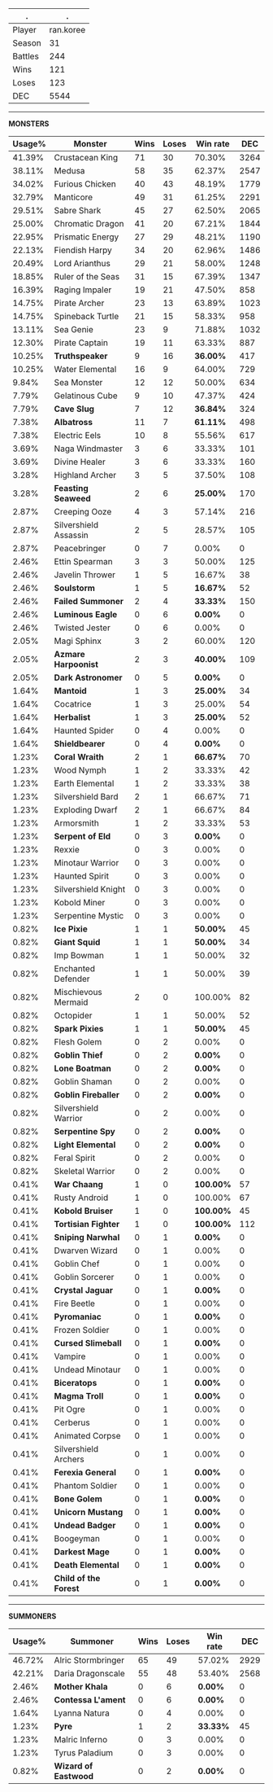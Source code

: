 .|.
|-|-
Player|ran.koree
Season|31
Battles|244
Wins|121
Loses|123
DEC|5544

---
**MONSTERS**

Usage%|Monster|Wins|Loses|Win rate|DEC|
-|-|-|-|-|-|
41.39%|Crustacean King|71|30|70.30%|3264|
38.11%|Medusa|58|35|62.37%|2547|
34.02%|Furious Chicken|40|43|48.19%|1779|
32.79%|Manticore|49|31|61.25%|2291|
29.51%|Sabre Shark|45|27|62.50%|2065|
25.00%|Chromatic Dragon|41|20|67.21%|1844|
22.95%|Prismatic Energy|27|29|48.21%|1190|
22.13%|Fiendish Harpy|34|20|62.96%|1486|
20.49%|Lord Arianthus|29|21|58.00%|1248|
18.85%|Ruler of the Seas|31|15|67.39%|1347|
16.39%|Raging Impaler|19|21|47.50%|858|
14.75%|Pirate Archer|23|13|63.89%|1023|
14.75%|Spineback Turtle|21|15|58.33%|958|
13.11%|Sea Genie|23|9|71.88%|1032|
12.30%|Pirate Captain|19|11|63.33%|887|
10.25%|**Truthspeaker**|9|16|**36.00%**|417|
10.25%|Water Elemental|16|9|64.00%|729|
9.84%|Sea Monster|12|12|50.00%|634|
7.79%|Gelatinous Cube|9|10|47.37%|424|
7.79%|**Cave Slug**|7|12|**36.84%**|324|
7.38%|**Albatross**|11|7|**61.11%**|498|
7.38%|Electric Eels|10|8|55.56%|617|
3.69%|Naga Windmaster|3|6|33.33%|101|
3.69%|Divine Healer|3|6|33.33%|160|
3.28%|Highland Archer|3|5|37.50%|108|
3.28%|**Feasting Seaweed**|2|6|**25.00%**|170|
2.87%|Creeping Ooze|4|3|57.14%|216|
2.87%|Silvershield Assassin|2|5|28.57%|105|
2.87%|Peacebringer|0|7|0.00%|0|
2.46%|Ettin Spearman|3|3|50.00%|125|
2.46%|Javelin Thrower|1|5|16.67%|38|
2.46%|**Soulstorm**|1|5|**16.67%**|52|
2.46%|**Failed Summoner**|2|4|**33.33%**|150|
2.46%|**Luminous Eagle**|0|6|**0.00%**|0|
2.46%|Twisted Jester|0|6|0.00%|0|
2.05%|Magi Sphinx|3|2|60.00%|120|
2.05%|**Azmare Harpoonist**|2|3|**40.00%**|109|
2.05%|**Dark Astronomer**|0|5|**0.00%**|0|
1.64%|**Mantoid**|1|3|**25.00%**|34|
1.64%|Cocatrice|1|3|25.00%|54|
1.64%|**Herbalist**|1|3|**25.00%**|52|
1.64%|Haunted Spider|0|4|0.00%|0|
1.64%|**Shieldbearer**|0|4|**0.00%**|0|
1.23%|**Coral Wraith**|2|1|**66.67%**|70|
1.23%|Wood Nymph|1|2|33.33%|42|
1.23%|Earth Elemental|1|2|33.33%|38|
1.23%|Silvershield Bard|2|1|66.67%|71|
1.23%|Exploding Dwarf|2|1|66.67%|84|
1.23%|Armorsmith|1|2|33.33%|53|
1.23%|**Serpent of Eld**|0|3|**0.00%**|0|
1.23%|Rexxie|0|3|0.00%|0|
1.23%|Minotaur Warrior|0|3|0.00%|0|
1.23%|Haunted Spirit|0|3|0.00%|0|
1.23%|Silvershield Knight|0|3|0.00%|0|
1.23%|Kobold Miner|0|3|0.00%|0|
1.23%|Serpentine Mystic|0|3|0.00%|0|
0.82%|**Ice Pixie**|1|1|**50.00%**|45|
0.82%|**Giant Squid**|1|1|**50.00%**|34|
0.82%|Imp Bowman|1|1|50.00%|32|
0.82%|Enchanted Defender|1|1|50.00%|39|
0.82%|Mischievous Mermaid|2|0|100.00%|82|
0.82%|Octopider|1|1|50.00%|52|
0.82%|**Spark Pixies**|1|1|**50.00%**|45|
0.82%|Flesh Golem|0|2|0.00%|0|
0.82%|**Goblin Thief**|0|2|**0.00%**|0|
0.82%|**Lone Boatman**|0|2|**0.00%**|0|
0.82%|Goblin Shaman|0|2|0.00%|0|
0.82%|**Goblin Fireballer**|0|2|**0.00%**|0|
0.82%|Silvershield Warrior|0|2|0.00%|0|
0.82%|**Serpentine Spy**|0|2|**0.00%**|0|
0.82%|**Light Elemental**|0|2|**0.00%**|0|
0.82%|Feral Spirit|0|2|0.00%|0|
0.82%|Skeletal Warrior|0|2|0.00%|0|
0.41%|**War Chaang**|1|0|**100.00%**|57|
0.41%|Rusty Android|1|0|100.00%|67|
0.41%|**Kobold Bruiser**|1|0|**100.00%**|45|
0.41%|**Tortisian Fighter**|1|0|**100.00%**|112|
0.41%|**Sniping Narwhal**|0|1|**0.00%**|0|
0.41%|Dwarven Wizard|0|1|0.00%|0|
0.41%|Goblin Chef|0|1|0.00%|0|
0.41%|Goblin Sorcerer|0|1|0.00%|0|
0.41%|**Crystal Jaguar**|0|1|**0.00%**|0|
0.41%|Fire Beetle|0|1|0.00%|0|
0.41%|**Pyromaniac**|0|1|**0.00%**|0|
0.41%|Frozen Soldier|0|1|0.00%|0|
0.41%|**Cursed Slimeball**|0|1|**0.00%**|0|
0.41%|Vampire|0|1|0.00%|0|
0.41%|Undead Minotaur|0|1|0.00%|0|
0.41%|**Biceratops**|0|1|**0.00%**|0|
0.41%|**Magma Troll**|0|1|**0.00%**|0|
0.41%|Pit Ogre|0|1|0.00%|0|
0.41%|Cerberus|0|1|0.00%|0|
0.41%|Animated Corpse|0|1|0.00%|0|
0.41%|Silvershield Archers|0|1|0.00%|0|
0.41%|**Ferexia General**|0|1|**0.00%**|0|
0.41%|Phantom Soldier|0|1|0.00%|0|
0.41%|**Bone Golem**|0|1|**0.00%**|0|
0.41%|**Unicorn Mustang**|0|1|**0.00%**|0|
0.41%|**Undead Badger**|0|1|**0.00%**|0|
0.41%|Boogeyman|0|1|0.00%|0|
0.41%|**Darkest Mage**|0|1|**0.00%**|0|
0.41%|**Death Elemental**|0|1|**0.00%**|0|
0.41%|**Child of the Forest**|0|1|**0.00%**|0|

---
**SUMMONERS**

Usage%|Summoner|Wins|Loses|Win rate|DEC|
-|-|-|-|-|-|
46.72%|Alric Stormbringer|65|49|57.02%|2929|
42.21%|Daria Dragonscale|55|48|53.40%|2568|
2.46%|**Mother Khala**|0|6|**0.00%**|0|
2.46%|**Contessa L'ament**|0|6|**0.00%**|0|
1.64%|Lyanna Natura|0|4|0.00%|0|
1.23%|**Pyre**|1|2|**33.33%**|45|
1.23%|Malric Inferno|0|3|0.00%|0|
1.23%|Tyrus Paladium|0|3|0.00%|0|
0.82%|**Wizard of Eastwood**|0|2|**0.00%**|0|
